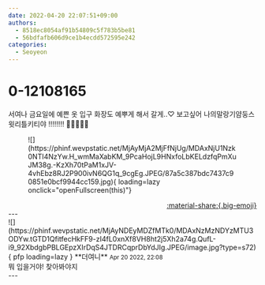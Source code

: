 ```yaml
---
date: 2022-04-20 22:07:51+09:00
authors:
  - 8518ec8054af91b54809c5f783b5be81
  - 56bdfafb606d9ce1b4ecdd572595e242
categories:
  - Seoyeon
---
```


# 0-12108165

<div class="post-container" markdown="1">
<div class="content-container md-sidebar__scrollwrap" markdown="1">

서여나 금요일에 예쁜 옷 입구 화장도 예뿌게 해서 갈게..♡ 보고싶어 나의말랑기얌둥스윗리틀키티야 !!!!!!!! 💛💛💛💛💛
<figure markdown="1">
![](https://phinf.wevpstatic.net/MjAyMjA2MjFfNjUg/MDAxNjU1Nzk0NTI4NzYw.H_wmMaXabKM_9PcaHojL9HNxfoLbKELdzfqPmXuJM38g.-KzXh70tPaM1xJV-4vhEbz8RJ2P900ivN6QG1q_9cgEg.JPEG/87a5c387bdc7437c90851e0bcf9944cc159.jpg){ loading=lazy onclick="openFullscreen(this)"}
</figure>


</div>
</div>

<div style="text-align: right;" markdown="1">
<a href="https://weverse.io/fromis9/fanpost/0-12108165" style="text-align: right;">:material-share:{.big-emoji}</a>
</div>
---

<div class="comments-container md-sidebar__scrollwrap" markdown="1">
<div class="comment" markdown="1">
<div class='id-container' markdown="1">
![](https://phinf.wevpstatic.net/MjAyNDEyMDZfMTk0/MDAxNzMzNDYzMTU3ODYw.tGTD1QfitfecHkFF9-zI4fL0xnXf8VH8ht2j5Xh2a74g.QufL-i9_92XbdgbPBLGEpzXIrDqS4JTDRCqprDbYdJIg.JPEG/image.jpg?type=s72){ pfp loading=lazy }
**<span class="artist">더여니</span>** <small>Apr 20 2022, 22:08</small><br>
</div>
<div class='comment-body' markdown="1">
뭐 입을거야! 찾아봐야지
</div>
</div>
</div>
---
